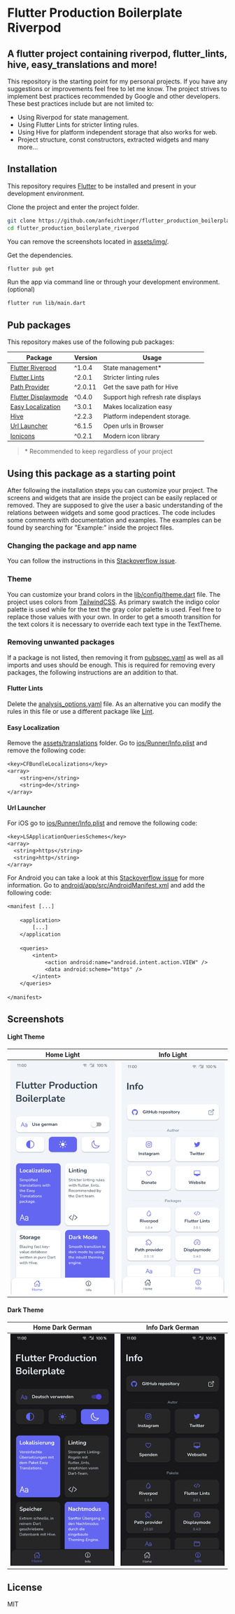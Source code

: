 # Flutter Production Boilerplate Riverpod
## A flutter project containing riverpod, flutter_lints, hive, easy_translations and more!

This repository is the starting point for my personal projects. If you have any suggestions or improvements feel free to let me know. The project strives to implement best practices recommended by Google and other developers. These best practices include but are not limited to:

- Using Riverpod for state management.
- Using Flutter Lints for stricter linting rules.
- Using Hive for platform independent storage that also works for web.
- Project structure, const constructors, extracted widgets and many more...

## Installation

This repository requires [Flutter](https://flutter.dev/docs/get-started/install) to be installed and present in your development environment.

Clone the project and enter the project folder.
```sh
git clone https://github.com/anfeichtinger/flutter_production_boilerplate_riverpod.git
cd flutter_production_boilerplate_riverpod
```

You can remove the screenshots located in [assets/img/](./assets/img).

Get the dependencies.
```sh
flutter pub get
```

Run the app via command line or through your development environment. (optional)
```sh
flutter run lib/main.dart
```

## Pub packages

This repository makes use of the following pub packages:

| Package | Version | Usage |
| ------ | ------ | ------ |
| [Flutter Riverpod](https://pub.dev/packages/flutter_riverpod) | ^1.0.4 | State management*
| [Flutter Lints](https://pub.dev/packages/flutter_lints) | ^2.0.1 | Stricter linting rules
| [Path Provider](https://pub.dev/packages/path_provider) | ^2.0.11 | Get the save path for Hive
| [Flutter Displaymode](https://pub.dev/packages/flutter_displaymode) | ^0.4.0 | Support high refresh rate displays
| [Easy Localization](https://pub.dev/packages/easy_localization) | ^3.0.1 | Makes localization easy
| [Hive](https://pub.dev/packages/hive) | ^2.2.3 | Platform independent storage.
| [Url Launcher](https://pub.dev/packages/url_launcher) | ^6.1.5 | Open urls in Browser
| [Ionicons](https://pub.dev/packages/ionicons) | ^0.2.1 | Modern icon library
> \* Recommended to keep regardless of your project

## Using this package as a starting point

After following the installation steps you can customize your project.
The screens and widgets that are inside the project can be easily replaced or removed. They are supposed to give the user a basic understanding of the relations between widgets and some good practices. The code includes some comments with documentation and examples. The examples can be found by searching for "Example:" inside the project files.

### Changing the package and app name

You can follow the instructions in this [Stackoverflow issue](https://stackoverflow.com/a/51550358).

### Theme

You can customize your brand colors in the [lib/config/theme.dart](./lib/config/theme.dart) file.
The project uses colors from [TailwindCSS](https://tailwindcss.com/docs/customizing-colors). As primary swatch the indigo color palette is used while for the text the gray color palette is used. Feel free to replace those values with your own.
In order to get a smooth transition for the text colors it is necessary to override each text type in the TextTheme.

### Removing unwanted packages

If a package is not listed, then removing it from [pubspec.yaml](./pubspec.yaml) as well as all imports and uses should be enough. This is required for removing every packages, the following instructions are an addition to that.

#### Flutter Lints

Delete the [analysis_options.yaml](./analysis_options.yaml) file.
As an alternative you can modify the rules in this file or use a different package like [Lint](https://pub.dev/packages/lint).

#### Easy Localization

Remove the [assets/translations](./assets/translations) folder.
Go to [ios/Runner/Info.plist](./ios/Runner/Info.plist) and remove the following code:

```
<key>CFBundleLocalizations</key>
<array>
	<string>en</string>
   	<string>de</string>
</array>
```

#### Url Launcher

For iOS go to [ios/Runner/Info.plist](./ios/Runner/Info.plist) and remove the following code:

```
<key>LSApplicationQueriesSchemes</key>
<array>
  <string>https</string>
  <string>http</string>
</array>
```

For Android you can take a look at this [Stackoverflow issue](https://stackoverflow.com/a/65082750) for more information.
Go to [android/app/src/AndroidManifest.xml](./android/app/src/main/AndroidManifest.xml) and add the following code:

```
<manifest [...]

    <application>
        [...]
    </application
    
    <queries>
        <intent>
            <action android:name="android.intent.action.VIEW" />
            <data android:scheme="https" />
        </intent>
    </queries>

</manifest>
```

## Screenshots

#### Light Theme

| Home Light | Info Light |
| ------ | ------ |
| ![Home Light](./assets/img/home_light.jpg) | ![Info Light](./assets/img/info_light.jpg) |

#### Dark Theme

| Home Dark German | Info Dark German |
| ------ | ------ |
| ![Home Dark](./assets/img/home_dark.jpg) | ![Info Dark](./assets/img/info_dark.jpg) |

## License

MIT
